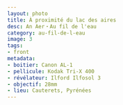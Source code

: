 ```yaml
---
layout: photo
title: À proximité du lac des aires
desc: An Aer・Au fil de l'eau
category: au-fil-de-l-eau
image: 3
tags:
- front
metadata:
- boitier: Canon AL-1
- pellicule: Kodak Tri-X 400
- révélateur: Ilford Ilfosol 3
- objectif: 28mm
- lieu: Cauterets, Pyrénées
---
```

